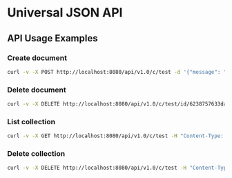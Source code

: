 # Universal JSON API

## API Usage Examples

### Create document

```bash
curl -v -X POST http://localhost:8080/api/v1.0/c/test -d '{"message": "hello world"}' -H "Content-Type: application/json"
```

### Delete document

```bash
curl -v -X DELETE http://localhost:8080/api/v1.0/c/test/id/6238757633da222eadc7440c -H "Content-Type: application/json"
```

### List collection

```bash
curl -v -X GET http://localhost:8080/api/v1.0/c/test -H "Content-Type: application/json"
```


### Delete collection

```bash
curl -v -X DELETE http://localhost:8080/api/v1.0/c/test -H "Content-Type: application/json"
```
